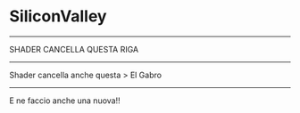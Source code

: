 # SiliconValley

---

SHADER CANCELLA QUESTA RIGA

---

Shader cancella anche questa > El Gabro 

---

E ne faccio anche una nuova!! 
